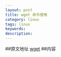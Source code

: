 ```yaml
---
layout: post
title: wget 命令使用
category: linux
tags: linux
keywords: 
description: 
---
```

##原文地址
[wget](http://www.cnblogs.com/lidp/archive/2010/03/02/1696447.html)
##内容
